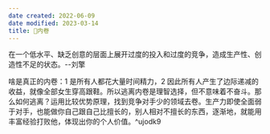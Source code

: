 ```yaml
---
date created: 2022-06-09
date modified: 2023-03-14
title: 🐤内卷
---
```


在一个低水平、缺乏创意的层面上展开过度的投入和过度的竞争，造成生产性、创造性不足的状态。--刘擎

啥是真正的内卷：1 是所有人都花大量时间精力，2 因此所有人产生了边际递减的收益，就像全部女生穿高跟鞋。所以逃离内卷是理智选择，但不意味着不奋斗。那么如何逃离？运用比较优势原理，找到竞争对手少的领域去卷。生产力即使全面弱于对手，也能做你自己跟自己比擅长的，别人相对不擅长的东西，逐渐地，就能用丰富经验打败他，体现出你的个人价值。^ujodk9

